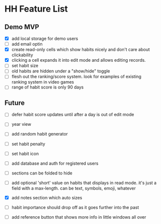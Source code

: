 # HH Feature List

##  Demo MVP
- [x] add local storage for demo users
- [ ] add email optin
- [x] create read-only cells which show habits nicely and don't care about clickability
- [x] clicking a cell expands it into edit mode and allows editing records. 
- [ ] set habit size
- [ ] old habits are hidden under a "show/hide" toggle
- [ ] flesh out the ranking/score system. look for examples of existing ranking system in video games
- [ ] range of habit score is only 90 days

## Future
- [ ] defer habit score updates until after a day is out of edit mode
- [ ] year view
- [ ] add random habit generator
- [ ] set habit penalty
- [ ] set habit icon
- [ ] add database and auth for registered users
- [ ] sections can be folded to hide
- [ ] add optional 'short' value on habits that displays in read mode. it's just a field with a max-length. can be text, symbols, emoji, whatever
- [x] add notes section which auto sizes
- [ ] habit importance should drop off as it goes further into the past
- [ ] add reference button that shows more info in little windows all over


